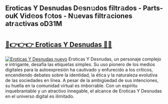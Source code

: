## Eroticas Y Desnudas D𝚎sn𝚞dos filtr𝚊dos - Parts-ouK Vid𝚎os f𝚘tos - N𝚞evas filtr𝚊ciones atr𝚊ctivas oD31M

# <h2><a href="http://mb43nns.tromn.icu/?c=Eroticas+Y+Desnudas">🔗👉👉👉 Eroticas Y Desnudas 🔗🔗</a></h2>

[![Eroticas Y Desnudas nuevo](https://i.imgur.com/pEAQMta.gif)](http://mb43nns.tromn.icu/?c=Eroticas+Y+Desnudas)
Eroticas Y Desnudas, un personaje complejo e intrigante, desafía las etiquetas simples. Su uso pionero de los medios digitales para la autoexpresión ha cautivado y enfurecido a los críticos, encendiendo debates sobre la identidad, la ética y la naturaleza evolutiva de las sociedades en línea. A pesar de la ambigüedad de sus intenciones, su huella en la comunidad virtual es imborrable. Con un espíritu inquebrantable y un atractivo innegable, el alcance de Eroticas Y Desnudas en el universo digital es ilimitado.
